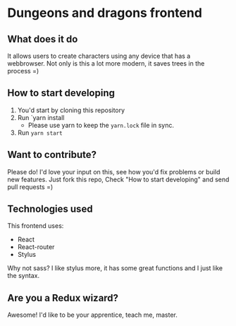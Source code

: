# Dungeons and dragons frontend

## What does it do
It allows users to create characters using any device that has a webbrowser. Not only is this a lot more modern, it saves trees in the process =)

## How to start developing
1. You'd start by cloning this repository
2. Run `yarn install
    - Please use yarn to keep the `yarn.lock` file in sync.
3. Run `yarn start`

## Want to contribute?
Please do! I'd love your input on this, see how you'd fix problems or build new features. Just fork this repo, Check "How to start developing" and send pull requests =)

## Technologies used
This frontend uses:
- React
- React-router
- Stylus

Why not sass? I like stylus more, it has some great functions and I just like the syntax.

## Are you a Redux wizard?
Awesome! I'd like to be your apprentice, teach me, master.